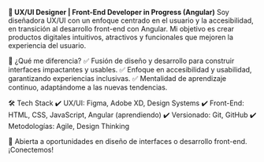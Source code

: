**🚀 UX/UI Designer | Front-End Developer in Progress (Angular)**
Soy diseñadora UX/UI con un enfoque centrado en el usuario y la accesibilidad, en transición al desarrollo front-end con Angular. Mi objetivo es crear productos digitales intuitivos, atractivos y funcionales que mejoren la experiencia del usuario.

🔹 ¿Qué me diferencia?
✅ Fusión de diseño y desarrollo para construir interfaces impactantes y usables.
✅ Enfoque en accesibilidad y usabilidad, garantizando experiencias inclusivas.
✅ Mentalidad de aprendizaje continuo, adaptándome a las nuevas tendencias.

🛠 Tech Stack
✔ UX/UI: Figma, Adobe XD, Design Systems
✔ Front-End: HTML, CSS, JavaScript, Angular (aprendiendo)
✔ Versionado: Git, GitHub
✔ Metodologías: Agile, Design Thinking

📩 Abierta a oportunidades en diseño de interfaces o desarrollo front-end. ¡Conectemos!

<!--
**bertapasamontes/bertapasamontes** is a ✨ _special_ ✨ repository because its `README.md` (this file) appears on your GitHub profile.

Here are some ideas to get you started:

- 🔭 I’m currently working on ...
- 🌱 I’m currently learning ...
- 👯 I’m looking to collaborate on ...
- 🤔 I’m looking for help with ...
- 💬 Ask me about ...
- 📫 How to reach me: ...
- 😄 Pronouns: ...
- ⚡ Fun fact: ...
-->
